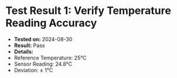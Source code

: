 # Test Result 1: Verify Temperature Reading Accuracy
- **Tested on:** 2024-08-30
- **Result:** Pass
- **Details:**
 - Reference Temperature: 25°C
 - Sensor Reading: 24.8°C
 - Deviation: ± 1°C
